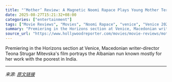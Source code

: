 ```yaml
---
title: "‘Mother’ Review: A Magnetic Noomi Rapace Plays Young Mother Teresa in a Stylistically Spiky Period Piece"
date: 2025-08-27T15:21:32+08:00
categories: ["entertainment"]
tags: ["Movie Reviews", "Movies", "Noomi Rapace", "venice", "Venice 2025", "Venice Film Festival", "Venice Film Festival 2025"]
summary: "Premiering in the Horizons section at Venice, Macedonian writer-director Teona Strugar Mitevska's film portrays the Albanian nun known mostly for her work with the poorest in India."
source_url: "https://www.hollywoodreporter.com/movies/movie-reviews/mother-noomi-rapace-mother-teresa-1236354601/"
---
```


Premiering in the Horizons section at Venice, Macedonian writer-director Teona Strugar Mitevska's film portrays the Albanian nun known mostly for her work with the poorest in India.

---

*来源: [原文链接](https://www.hollywoodreporter.com/movies/movie-reviews/mother-noomi-rapace-mother-teresa-1236354601/)*
